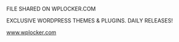 FILE SHARED ON WPLOCKER.COM


 EXCLUSIVE WORDPRESS THEMES & PLUGINS. DAILY RELEASES!


www.wplocker.com
